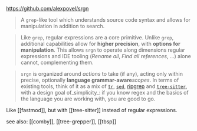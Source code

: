 https://github.com/alexpovel/srgn

> A `grep`-like tool which understands source code syntax and allows for manipulation in addition to search.

> Like `grep`, regular expressions are a core primitive. Unlike `grep`, additional capabilities allow for **higher precision**, with **options for manipulation**. This allows `srgn` to operate along dimensions regular expressions and IDE tooling (_Rename all_, _Find all references_, ...) alone cannot, complementing them.

> `srgn` is organized around _actions_ to take (if any), acting only within precise, optionally **language grammar-aware**_scopes_. In terms of existing tools, think of it as a mix of [`tr`](https://www.gnu.org/software/coreutils/manual/html_node/tr-invocation.html#tr-invocation), [`sed`](https://www.gnu.org/software/sed/), [ripgrep](https://github.com/BurntSushi/ripgrep) and [`tree-sitter`](https://tree-sitter.github.io/tree-sitter/), with a design goal of_simplicity_: if you know regex and the basics of the language you are working with, you are good to go.

Like [[fastmod]], but with [[tree-sitter]] instead of regular expressions.

see also: [[comby]], [[tree-grepper]], [[tbsp]]